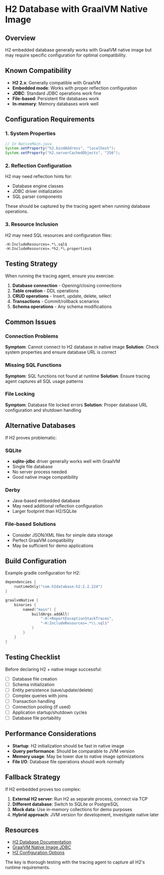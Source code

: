 # H2 Database with GraalVM Native Image

## Overview

H2 embedded database generally works with GraalVM native image but may require specific configuration for optimal compatibility.

## Known Compatibility

- **H2 2.x**: Generally compatible with GraalVM 
- **Embedded mode**: Works with proper reflection configuration
- **JDBC**: Standard JDBC operations work fine
- **File-based**: Persistent file databases work
- **In-memory**: Memory databases work well

## Configuration Requirements

### 1. System Properties

```java
// In NativeMain.java
System.setProperty("h2.bindAddress", "localhost");
System.setProperty("h2.serverCachedObjects", "256");
```

### 2. Reflection Configuration

H2 may need reflection hints for:
- Database engine classes
- JDBC driver initialization
- SQL parser components

These should be captured by the tracing agent when running database operations.

### 3. Resource Inclusion

H2 may need SQL resources and configuration files:
```properties
-H:IncludeResources=.*\.sql$
-H:IncludeResources=.*h2.*\.properties$
```

## Testing Strategy

When running the tracing agent, ensure you exercise:

1. **Database connection** - Opening/closing connections
2. **Table creation** - DDL operations
3. **CRUD operations** - Insert, update, delete, select
4. **Transactions** - Commit/rollback scenarios
5. **Schema operations** - Any schema modifications

## Common Issues

### Connection Problems

**Symptom**: Cannot connect to H2 database in native image
**Solution**: Check system properties and ensure database URL is correct

### Missing SQL Functions

**Symptom**: SQL functions not found at runtime
**Solution**: Ensure tracing agent captures all SQL usage patterns

### File Locking

**Symptom**: Database file locked errors
**Solution**: Proper database URL configuration and shutdown handling

## Alternative Databases

If H2 proves problematic:

### SQLite
- **sqlite-jdbc** driver generally works well with GraalVM
- Single file database
- No server process needed
- Good native image compatibility

### Derby
- Java-based embedded database
- May need additional reflection configuration
- Larger footprint than H2/SQLite

### File-based Solutions
- Consider JSON/XML files for simple data storage
- Perfect GraalVM compatibility
- May be sufficient for demo applications

## Build Configuration

Example gradle configuration for H2:

```kotlin
dependencies {
    runtimeOnly("com.h2database:h2:2.2.224")
}

graalvmNative {
    binaries {
        named("main") {
            buildArgs.addAll(
                "-H:+ReportExceptionStackTraces",
                "-H:IncludeResources=.*\\.sql$"
            )
        }
    }
}
```

## Testing Checklist

Before declaring H2 + native image successful:

- [ ] Database file creation
- [ ] Schema initialization
- [ ] Entity persistence (save/update/delete)
- [ ] Complex queries with joins
- [ ] Transaction handling
- [ ] Connection pooling (if used)
- [ ] Application startup/shutdown cycles
- [ ] Database file portability

## Performance Considerations

- **Startup**: H2 initialization should be fast in native image
- **Query performance**: Should be comparable to JVM version
- **Memory usage**: May be lower due to native image optimizations
- **File I/O**: Database file operations should work normally

## Fallback Strategy

If H2 embedded proves too complex:

1. **External H2 server**: Run H2 as separate process, connect via TCP
2. **Different database**: Switch to SQLite or PostgreSQL
3. **Mock data**: Use in-memory collections for demo purposes
4. **Hybrid approach**: JVM version for development, investigate native later

## Resources

- [H2 Database Documentation](http://h2database.com/)
- [GraalVM Native Image JDBC](https://www.graalvm.org/latest/reference-manual/native-image/guides/use-native-image-with-jdbi/)
- [H2 Configuration Options](http://h2database.com/html/features.html)

The key is thorough testing with the tracing agent to capture all H2's runtime requirements.
